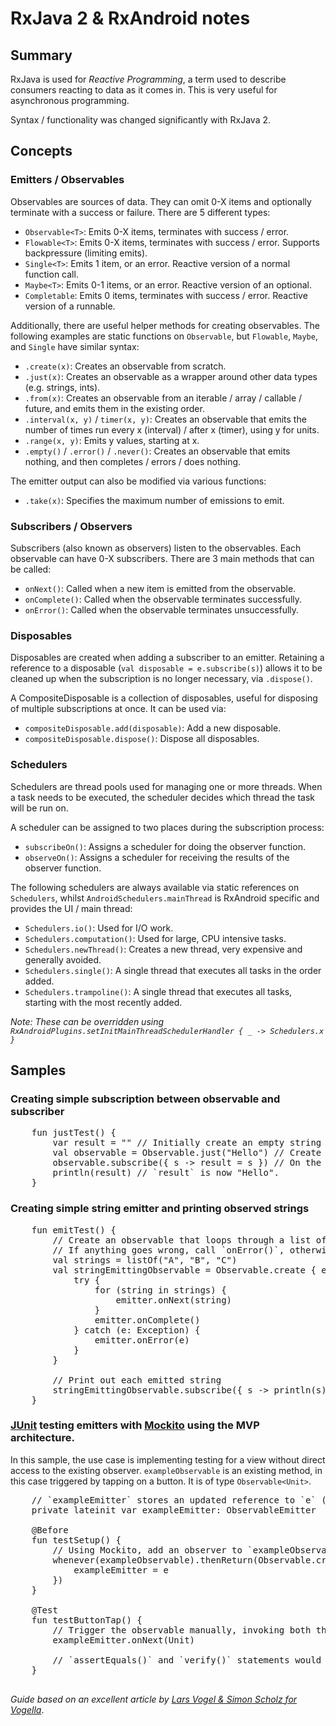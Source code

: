# RxJava 2 & RxAndroid notes

## Summary

RxJava is used for *Reactive Programming*, a term used to describe consumers reacting to data as it comes in. This is very useful for asynchronous programming.

Syntax / functionality was changed significantly with RxJava 2.

## Concepts
### Emitters / Observables
Observables are sources of data. They can omit 0-X items and optionally terminate with a success or failure. There are 5 different types:

* `Observable<T>`: Emits 0-X items, terminates with success / error.
* `Flowable<T>`: Emits 0-X items, terminates with success / error. Supports backpressure (limiting emits).
* `Single<T>`: Emits 1 item, or an error. Reactive version of a normal function call.
* `Maybe<T>`: Emits 0-1 items, or an error. Reactive version of an optional.
* `Completable`: Emits 0 items, terminates with success / error. Reactive version of a runnable.

Additionally, there are useful helper methods for creating observables. The following examples are static functions on `Observable`, but `Flowable`, `Maybe`, and `Single` have similar syntax:

* `.create(x)`: Creates an observable from scratch.
* `.just(x)`: Creates an observable as a wrapper around other data types (e.g. strings, ints).
* `.from(x)`: Creates an observable from an iterable / array / callable / future, and emits them in the existing order.
* `.interval(x, y)` / `timer(x, y)`: Creates an observable that emits the number of times run every x (interval) / after x (timer), using y for units.
* `.range(x, y)`: Emits y values, starting at x.
* `.empty()` / `.error()` / `.never()`: Creates an observable that emits nothing, and then completes / errors / does nothing.

The emitter output can also be modified via various functions:

* `.take(x)`: Specifies the maximum number of emissions to emit.

### Subscribers / Observers
Subscribers (also known as observers) listen to the observables. Each observable can have 0-X subscribers. There are 3 main methods that can be called:

* `onNext()`: Called when a new item is emitted from the observable.
* `onComplete()`: Called when the observable terminates successfully.
* `onError()`: Called when the observable terminates unsuccessfully.

### Disposables
Disposables are created when adding a subscriber to an emitter. Retaining a reference to a disposable (`val disposable = e.subscribe(s)`) allows it to be cleaned up when the subscription is no longer necessary, via `.dispose()`.

A CompositeDisposable is a collection of disposables, useful for disposing of multiple subscriptions at once. It can be used via:

* `compositeDisposable.add(disposable)`: Add a new disposable.
* `compositeDisposable.dispose()`: Dispose all disposables.

### Schedulers
Schedulers are thread pools used for managing one or more threads. When a task needs to be executed, the scheduler decides which thread the task will be run on. 

A scheduler can be assigned to two places during the subscription process:

* `subscribeOn()`: Assigns a scheduler for doing the observer function.
* `observeOn()`: Assigns a scheduler for receiving the results of the observer function.

The following schedulers are always available via static references on `Schedulers`, whilst `AndroidSchedulers.mainThread` is RxAndroid specific and provides the UI / main thread:

* `Schedulers.io()`: Used for I/O work.
* `Schedulers.computation()`: Used for large, CPU intensive tasks.
* `Schedulers.newThread()`: Creates a new thread, very expensive and generally avoided.
* `Schedulers.single()`: A single thread that executes all tasks in the order added.
* `Schedulers.trampoline()`: A single thread that executes all tasks, starting with the most recently added. 

*Note: These can be overridden using `RxAndroidPlugins.setInitMainThreadSchedulerHandler { _ -> Schedulers.x }`*

## Samples
### Creating simple subscription between observable and subscriber
<pre>
    fun justTest() {
        var result = "" // Initially create an empty string
        val observable = Observable.just("Hello") // Create an observable that only emits a single string, immediately.
        observable.subscribe({ s -> result = s }) // On the observable, set a subscriber. Using a lambda, the subscriber's `onNext()` function is set to assign `result` to the emitted string.
        println(result) // `result` is now "Hello".
    }
</pre>

### Creating simple string emitter and printing observed strings
<pre>
    fun emitTest() {
        // Create an observable that loops through a list of strings and emits each (`onNext()`).
        // If anything goes wrong, call `onError()`, otherwise `onComplete()`.
        val strings = listOf("A", "B", "C")
        val stringEmittingObservable = Observable.create<String> { emitter ->
            try {
                for (string in strings) {
                    emitter.onNext(string)
                }
                emitter.onComplete()
            } catch (e: Exception) {
                emitter.onError(e)
            }
        }

        // Print out each emitted string
        stringEmittingObservable.subscribe({ s -> println(s) })
    }
</pre>

### [JUnit](https://junit.org/junit5/) testing emitters with [Mockito](https://github.com/mockito/mockito) using the MVP architecture. 
In this sample, the use case is implementing testing for a view without direct access to the existing observer. `exampleObservable` is an existing method, in this case triggered by tapping on a button. It is of type `Observable<Unit>`.
<pre>
    // `exampleEmitter` stores an updated reference to `e` (the existing emitter), so that it can be invoked directly.
    private lateinit var exampleEmitter: ObservableEmitter<Unit>

    @Before
    fun testSetup() {
        // Using Mockito, add an observer to `exampleObservable`. Whenever `exampleObservable` emits, update the local reference to the emitter (`exampleEmitter`).
    	whenever(exampleObservable).thenReturn(Observable.create { e ->
    	    exampleEmitter = e
    	})
    }

    @Test
    fun testButtonTap() {
        // Trigger the observable manually, invoking both the original and additional observers.
        exampleEmitter.onNext(Unit)

        // `assertEquals()` and `verify()` statements would go here, to ensure the correct effects were made.
    }

</pre>


*Guide based on an excellent article by [Lars Vogel & Simon Scholz for Vogella](http://www.vogella.com/tutorials/RxJava/article.html)*. 